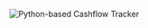 ![Python-based Cashflow Tracker](https://github.com/josephGZC/sikap_cashflow_tracker/assets/106937328/d2cc834d-a90b-4138-80e8-d60a199abe63)
